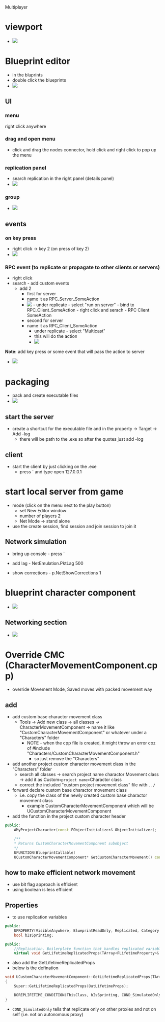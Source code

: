 Multiplayer

# viewport

- <img src="./images/multiplayer-viewport-basics.png">

# Blueprint editor

- in the bluprints
- double click the blueprints
- <img src="./images/replication-basics-bp.png">

## UI

### menu

right click anywhere

### drag and open menu

- click and drag the nodes connector, hold click and right click to pop up the menu

### replication panel

- search replication in the right panel (details panel)
- <img src="./images/bp-replications-attributes.png">

### group

- <img src="./images/group-nodes.png">

## events

### on key press

- right click -> key 2 (on press of key 2)
- <img src="./images/add-mesh-color-change-on-key-2-press.png">

### RPC event (to replicate or propagate to other clients or servers)

- right click
- search - add custom events
  - add 2
    - first for server
    - name it as RPC_Server_SomeAction
    - <img src="./images/replicate-actions-client-server.png">
        - under replicate - select "run on server"
        - bind to RPC_Client_SomeAction
            - right click and serach - RPC Client SomeAction
    - second for server
    - name it as RPC_Client_SomeAction
      - under replicate - select "Multicast"
      - this will do the action
      - <img src="./images/rpc-client-some-action.png">

<b>Note:</b> add key press or some event that will pass the action to server

- <img src="./images/rpc-server-some-action.png">

# packaging

- pack and create executable files
- <img src="./images/pack-project.png">

## start the server

- create a shortcut for the executable file and in the property -> Target -> Add -log
  - there will be path to the .exe so after the quotes just add -log

## client

- start the client by just clicking on the .exe
  - press ` and type open 127.0.0.1

# start local server from game

- mode (click on the menu next to the play button)
  - set New Editor window
  - number of players 2
  - Net Mode -> stand alone
- use the create session, find session and join session to join it

## Network simulation

- bring up console - press `

- add lag - NetEmulation.PktLag 500
- show corrections - p.NetShowCorrections 1

# blueprint character component

- <img src="./images/charactor-component-blueprint.png">

## Networking section

- <img src="./images/cc-networking-section.png">

# Override CMC (CharacterMovementComponent.cpp)

- override Movement Mode, Saved moves with packed movement way

## add

- add custom base charactor movement class
  - Tools -> Add new class -> all classes -> CharacterMovementComponent -> name it like "CustomCharacterMovementComponent" or whatever under a "Characters" folder
    - NOTE - when the cpp file is created, it might throw an error coz of #include "Characters/CustomCharacterMovementComponent.h"
      - so just remove the "Characters"
- add another project custom charactor movement class in the "Characters" folder
  - search all classes -> search project name charactor Movement class -> add it as Custom`<project name>`Charactor class
  - correct the included "custom project movement class" file with `../`
- forward declare custom base charactor movement class
  - i.e. copy the class of the newly created custom base charactor movement class
    - example CustomCharacterMovementComponent which will be UCustomCharacterMovementComponent
- add the function in the project custom character header

```cpp
public:
	AMyProjectCharacter(const FObjectInitializer& ObjectInitializer);

	/**
	* Returns CustomCharacterMovementComponent subobject
	*/
	UFUNCTION(BlueprintCallable)
	UCustomCharacterMovementComponent* GetCustomCharacterMovement() const;
```

## how to make efficient network movement

- use bit flag approach is efficient
- using boolean is less efficient

## Properties

- to use replication variables

```cpp
public:
    UPROPERTY(VisibleAnywhere, BlueprintReadOnly, Replicated, Category = "Sprinting")
    bool bIsSprinting;

public:
    //Replication. Boilerplate function that handles replicated variables.
    virtual void GetLifetimeReplicatedProps(TArray<FLifetimeProperty>& OutLifetimeProps) const override;
```

- also add the GetLifetimeReplicatedProps
- below is the defination

```cpp
void UCustomCharacterMovementComponent::GetLifetimeReplicatedProps(TArray<FLifetimeProperty>& OutLifetimeProps) const
{
	Super::GetLifetimeReplicatedProps(OutLifetimeProps);

	DOREPLIFETIME_CONDITION(ThisClass, bIsSprinting, COND_SimulatedOnly);
}
```

- `COND_SimulatedOnly` tells that replicate only on other proxies and not on self (i.e. not on autonomous proxy)
